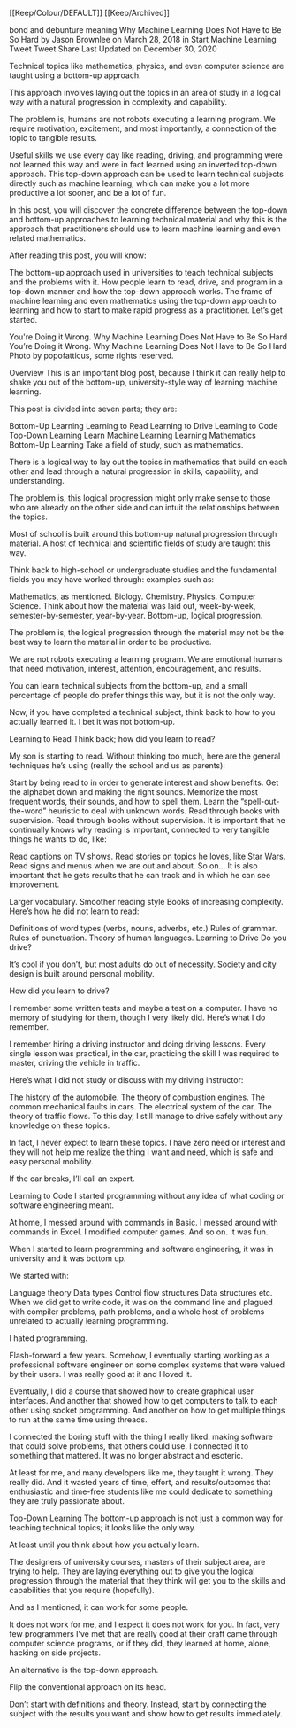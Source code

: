 [[Keep/Colour/DEFAULT]] [[Keep/Archived]] 

bond and debunture meaning
Why Machine Learning Does Not Have to Be So Hard
by Jason Brownlee on March 28, 2018 in Start Machine Learning
Tweet Tweet  Share
Last Updated on December 30, 2020

Technical topics like mathematics, physics, and even computer science are taught using a bottom-up approach.

This approach involves laying out the topics in an area of study in a logical way with a natural progression in complexity and capability.

The problem is, humans are not robots executing a learning program. We require motivation, excitement, and most importantly, a connection of the topic to tangible results.

Useful skills we use every day like reading, driving, and programming were not learned this way and were in fact learned using an inverted top-down approach. This top-down approach can be used to learn technical subjects directly such as machine learning, which can make you a lot more productive a lot sooner, and be a lot of fun.

In this post, you will discover the concrete difference between the top-down and bottom-up approaches to learning technical material and why this is the approach that practitioners should use to learn machine learning and even related mathematics.

After reading this post, you will know:

The bottom-up approach used in universities to teach technical subjects and the problems with it.
How people learn to read, drive, and program in a top-down manner and how the top-down approach works.
The frame of machine learning and even mathematics using the top-down approach to learning and how to start to make rapid progress as a practitioner.
Let’s get started.

You're Doing it Wrong. Why Machine Learning Does Not Have to Be So Hard
You’re Doing it Wrong. Why Machine Learning Does Not Have to Be So Hard
Photo by popofatticus, some rights reserved.

Overview
This is an important blog post, because I think it can really help to shake you out of the bottom-up, university-style way of learning machine learning.

This post is divided into seven parts; they are:

Bottom-Up Learning
Learning to Read
Learning to Drive
Learning to Code
Top-Down Learning
Learn Machine Learning
Learning Mathematics
Bottom-Up Learning
Take a field of study, such as mathematics.

There is a logical way to lay out the topics in mathematics that build on each other and lead through a natural progression in skills, capability, and understanding.

The problem is, this logical progression might only make sense to those who are already on the other side and can intuit the relationships between the topics.

Most of school is built around this bottom-up natural progression through material. A host of technical and scientific fields of study are taught this way.

Think back to high-school or undergraduate studies and the fundamental fields you may have worked through: examples such as:

Mathematics, as mentioned.
Biology.
Chemistry.
Physics.
Computer Science.
Think about how the material was laid out, week-by-week, semester-by-semester, year-by-year. Bottom-up, logical progression.

The problem is, the logical progression through the material may not be the best way to learn the material in order to be productive.

We are not robots executing a learning program. We are emotional humans that need motivation, interest, attention, encouragement, and results.

You can learn technical subjects from the bottom-up, and a small percentage of people do prefer things this way, but it is not the only way.

Now, if you have completed a technical subject, think back to how to you actually learned it. I bet it was not bottom-up.

Learning to Read
Think back; how did you learn to read?

My son is starting to read. Without thinking too much, here are the general techniques he’s using (really the school and us as parents):

Start by being read to in order to generate interest and show benefits.
Get the alphabet down and making the right sounds.
Memorize the most frequent words, their sounds, and how to spell them.
Learn the “spell-out-the-word” heuristic to deal with unknown words.
Read through books with supervision.
Read through books without supervision.
It is important that he continually knows why reading is important, connected to very tangible things he wants to do, like:

Read captions on TV shows.
Read stories on topics he loves, like Star Wars.
Read signs and menus when we are out and about.
So on…
It is also important that he gets results that he can track and in which he can see improvement.

Larger vocabulary.
Smoother reading style
Books of increasing complexity.
Here’s how he did not learn to read:

Definitions of word types (verbs, nouns, adverbs, etc.)
Rules of grammar.
Rules of punctuation.
Theory of human languages.
Learning to Drive
Do you drive?

It’s cool if you don’t, but most adults do out of necessity. Society and city design is built around personal mobility.

How did you learn to drive?

I remember some written tests and maybe a test on a computer. I have no memory of studying for them, though I very likely did. Here’s what I do remember.

I remember hiring a driving instructor and doing driving lessons. Every single lesson was practical, in the car, practicing the skill I was required to master, driving the vehicle in traffic.

Here’s what I did not study or discuss with my driving instructor:

The history of the automobile.
The theory of combustion engines.
The common mechanical faults in cars.
The electrical system of the car.
The theory of traffic flows.
To this day, I still manage to drive safely without any knowledge on these topics.

In fact, I never expect to learn these topics. I have zero need or interest and they will not help me realize the thing I want and need, which is safe and easy personal mobility.

If the car breaks, I’ll call an expert.

Learning to Code
I started programming without any idea of what coding or software engineering meant.

At home, I messed around with commands in Basic. I messed around with commands in Excel. I modified computer games. And so on. It was fun.

When I started to learn programming and software engineering, it was in university and it was bottom up.

We started with:

Language theory
Data types
Control flow structures
Data structures
etc.
When we did get to write code, it was on the command line and plagued with compiler problems, path problems, and a whole host of problems unrelated to actually learning programming.

I hated programming.

Flash-forward a few years. Somehow, I eventually starting working as a professional software engineer on some complex systems that were valued by their users. I was really good at it and I loved it.

Eventually, I did a course that showed how to create graphical user interfaces. And another that showed how to get computers to talk to each other using socket programming. And another on how to get multiple things to run at the same time using threads.

I connected the boring stuff with the thing I really liked: making software that could solve problems, that others could use. I connected it to something that mattered. It was no longer abstract and esoteric.

At least for me, and many developers like me, they taught it wrong. They really did. And it wasted years of time, effort, and results/outcomes that enthusiastic and time-free students like me could dedicate to something they are truly passionate about.

Top-Down Learning
The bottom-up approach is not just a common way for teaching technical topics; it looks like the only way.

At least until you think about how you actually learn.

The designers of university courses, masters of their subject area, are trying to help. They are laying everything out to give you the logical progression through the material that they think will get you to the skills and capabilities that you require (hopefully).

And as I mentioned, it can work for some people.

It does not work for me, and I expect it does not work for you. In fact, very few programmers I’ve met that are really good at their craft came through computer science programs, or if they did, they learned at home, alone, hacking on side projects.

An alternative is the top-down approach.

Flip the conventional approach on its head.

Don’t start with definitions and theory. Instead, start by connecting the subject with the results you want and show how to get results immediately.

